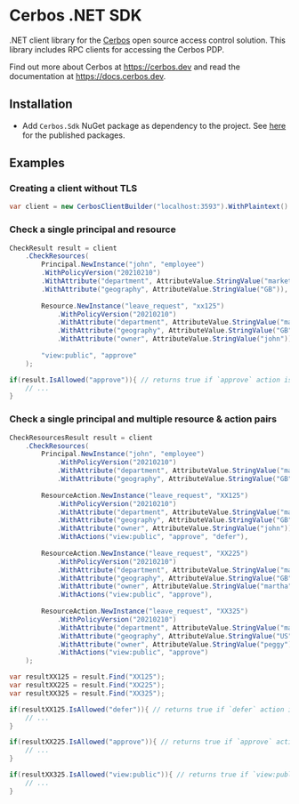 Cerbos .NET SDK
===============

.NET client library for the [Cerbos](https://github.com/cerbos/cerbos) open source access control solution. This library
includes RPC clients for accessing the Cerbos PDP.

Find out more about Cerbos at https://cerbos.dev and read the documentation at https://docs.cerbos.dev.

Installation
-------------

- Add `Cerbos.Sdk` NuGet package as dependency to the project. See [here](https://www.nuget.org/packages/Cerbos.Sdk) for the published packages.

Examples
--------

### Creating a client without TLS

```csharp
var client = new CerbosClientBuilder("localhost:3593").WithPlaintext().BuildBlockingClient();
```

### Check a single principal and resource

```csharp
CheckResult result = client
    .CheckResources(
        Principal.NewInstance("john", "employee")
        .WithPolicyVersion("20210210")
        .WithAttribute("department", AttributeValue.StringValue("marketing"))
        .WithAttribute("geography", AttributeValue.StringValue("GB")),
        
        Resource.NewInstance("leave_request", "xx125")
            .WithPolicyVersion("20210210")
            .WithAttribute("department", AttributeValue.StringValue("marketing"))
            .WithAttribute("geography", AttributeValue.StringValue("GB"))
            .WithAttribute("owner", AttributeValue.StringValue("john")),
        
        "view:public", "approve"
    );

if(result.IsAllowed("approve")){ // returns true if `approve` action is allowed
    // ...
}
```

### Check a single principal and multiple resource & action pairs

```csharp
CheckResourcesResult result = client
    .CheckResources(
        Principal.NewInstance("john", "employee")
            .WithPolicyVersion("20210210")
            .WithAttribute("department", AttributeValue.StringValue("marketing"))
            .WithAttribute("geography", AttributeValue.StringValue("GB")),
        
        ResourceAction.NewInstance("leave_request", "XX125")
            .WithPolicyVersion("20210210")
            .WithAttribute("department", AttributeValue.StringValue("marketing"))
            .WithAttribute("geography", AttributeValue.StringValue("GB"))
            .WithAttribute("owner", AttributeValue.StringValue("john"))
            .WithActions("view:public", "approve", "defer"),
        
        ResourceAction.NewInstance("leave_request", "XX225")
            .WithPolicyVersion("20210210")
            .WithAttribute("department", AttributeValue.StringValue("marketing"))
            .WithAttribute("geography", AttributeValue.StringValue("GB"))
            .WithAttribute("owner", AttributeValue.StringValue("martha"))
            .WithActions("view:public", "approve"),
        
        ResourceAction.NewInstance("leave_request", "XX325")
            .WithPolicyVersion("20210210")
            .WithAttribute("department", AttributeValue.StringValue("marketing"))
            .WithAttribute("geography", AttributeValue.StringValue("US"))
            .WithAttribute("owner", AttributeValue.StringValue("peggy"))
            .WithActions("view:public", "approve")
    );

var resultXX125 = result.Find("XX125");
var resultXX225 = result.Find("XX225");
var resultXX325 = result.Find("XX325");

if(resultXX125.IsAllowed("defer")){ // returns true if `defer` action is allowed
    // ...
}

if(resultXX225.IsAllowed("approve")){ // returns true if `approve` action is allowed
    // ...
}

if(resultXX325.IsAllowed("view:public")){ // returns true if `view:public` action is allowed
    // ...
}
```
